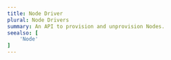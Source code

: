 ```yaml
---
title: Node Driver
plural: Node Drivers
summary: An API to provision and unprovision Nodes.
seealso: [
    'Node'
]
---
```

